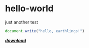 # hello-world
just another test

```js
document.write("hello, earthlings!")
```
*__[download](http://lapisdevcloud.000webhostapp.com/)__*
